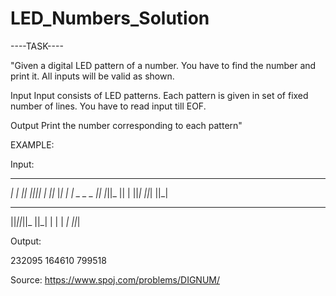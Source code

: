 # LED_Numbers_Solution

----TASK----

"Given a digital LED pattern of a number. You have to find the number and print it. All inputs will be valid as shown.

Input
Input consists of LED patterns. Each pattern is given in set of fixed number of lines. You have to read input till EOF.

Output
Print the number corresponding to each pattern"

EXAMPLE: 


Input:
 _  _  _  _  _  _ 
 _| _| _|| ||_||_ 
|_  _||_ |_|  | _|
    _     _     _ 
  ||_ |_||_   || |
  ||_|  ||_|  ||_|
 _  _  _  _     _ 
  ||_||_||_   ||_|
  |  |  | _|  ||_|


Output:

232095
164610
799518

Source: https://www.spoj.com/problems/DIGNUM/
